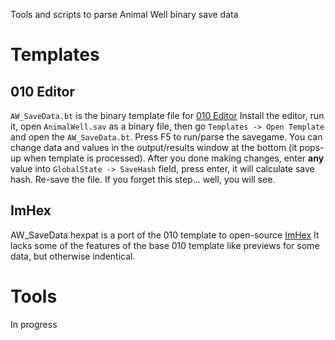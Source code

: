 Tools and scripts to parse Animal Well binary save  data

# Templates

## 010 Editor
`AW_SaveData.bt` is the binary template file for [010 Editor](https://www.sweetscape.com/010editor/)
Install the editor, run it, open `AnimalWell.sav` as a binary file, then go `Templates -> Open Template`
and open the `AW_SaveData.bt`. Press F5 to run/parse the savegame.
You can change data and values in the output/results window at the bottom (it pops-up when template is processed).
After you done making changes, enter **any** value into `GlobalState -> SaveHash` field, press enter, it will calculate save hash. Re-save the file. If you forget this step... well, you will see.


## ImHex
AW_SaveData.hexpat is a port of the 010 template to open-source [ImHex](https://imhex.werwolv.net/)
It lacks some of the features of the base 010 template like previews for some data, but otherwise indentical.


# Tools
In progress
